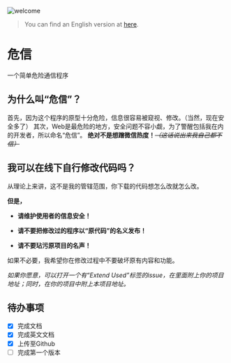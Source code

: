 ![welcome](../BigFile/welcome.gif)
> You can find an English version at [here](EN_README.md).
# 危信
一个简单危险通信程序

## 为什么叫“危信”？
首先，因为这个程序的原型十分危险，信息很容易被窥视、修改。（当然，现在安全多了）
其次，Web是最危险的地方，安全问题不容小觑，为了警醒包括我在内的开发者，所以命名“危信”。
**绝对不是想蹭微信热度！**~~_（这话说出来我自己都不信）_~~

## 我可以在线下自行修改代码吗？
从理论上来讲，这不是我的管辖范围，你下载的代码想怎么改就怎么改。

**但是，**

* **请维护使用者的信息安全！** 

* **请不要把修改过的程序以“原代码”的名义发布！**

* **请不要玷污原项目的名声！**

如果不必要，我希望你在修改过程中不要破坏原有内容和功能。

*如果你愿意，可以打开一个有“Extend Used”标签的issue，在里面附上你的项目地址；同时，在你的项目中附上本项目地址。*

## 待办事项
 - [x] 完成文档
 - [x] 完成英文文档
 - [x] 上传至Github
 - [ ] 完成第一个版本
